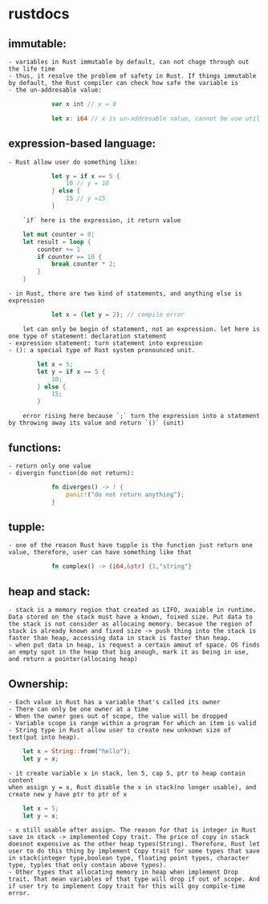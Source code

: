 # rustdocs
## immutable:
    - variables in Rust immutable by default, can not chage through out the life time
    - thus, it resolve the problem of safety in Rust. If things immutable by default, the Rust compiler can check how safe the variable is
    - the un-addresable value: 
```go
            var x int // x = 0
```
```rust
            let x: i64 // x is un-addresable value, cannot be use util set x = somevalue
```
## expression-based language:
    - Rust allow user do something like:
```rust
            let y = if x == 5 {
                10 // y = 10
            } else {
                15 // y =15
            }
```
        `if` here is the expression, it return value
```rust 
    let mut counter = 0;
    let result = loop {
        counter += 1
        if counter == 10 {
            break counter * 2;
        }
    }
```
    - in Rust, there are two kind of statements, and anything else is expression
```rust
            let x = (let y = 2); // compile error
```
        let can only be begin of statement, not an expression. let here is one type of statement: declaration statement
    - expression statement: turn statement into expression
    - (): a special type of Rust system pronounced unit.
```rust
        let x = 5;
        let y = if x == 5 {
            10;
        } else {
            15;
        }
```
        error rising here because `;` turn the expression into a statement by throwing away its value and return `()` (unit)
        
## functions:
    - return only one value
    - divergin function(do not return):
```rust
            fn diverges() -> ! {
                panic!("do not return anything");
            }
```
## tupple:
    - one of the reason Rust have tupple is the function just return one value, therefore, user can have something like that
```rust
            fn complex() -> (i64,&str) {1,"string"}
```
## heap and stack:
    - stack is a memory region that created as LIFO, avaiable in runtime. Data stored on the stack must have a known, foixed size. Put data to the stack is not consider as allocaing memory. becasue the region of stack is already known and fixed size -> push thing into the stack is faster than heap, accessing data in stack is faster than heap.
    - when put data in heap, is request a certain amout of space. OS finds an empty spot in the heap that big anough, mark it as being in use, and return a pointer(allocaing heap) 

## Ownership:
    - Each value in Rust has a variable that's called its owner
    - There can only be one owner at a time
    - When the owner goes out of scope, the value will be dropped
    - Variable scope is range within a program for which an item is valid
    - String type in Rust allow user to create new unknown size of text(put into heap).
```rust
    let x = String::from("hello");
    let y = x;
```
    - it create variable x in stack, len 5, cap 5, ptr to heap contain content
    when assign y = x, Rust disable the x in stack(no longer usable), and create new y have ptr to ptr of x
```rust
    let x = 5;
    let y = x;
```
    - x still usable after assign. The reason for that is integer in Rust save in stack -> implemented Copy trait. The price of copy in stack doesnot expensive as the other heap types(String). Therefore, Rust let user to do this thing by implement Copy trait for some types that save in stack(integer type,boolean type, floating point types, character type, typles that only contain above types).
    - Other types that allocating memory in heap when implement Drop trait. That mean variables of that type will drop if out of scope. And if user try to implement Copy trait for this will goy compile-time error.